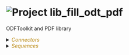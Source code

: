 
# ![](https://github.com/convertigo/convertigo/blob/develop/engine/src/com/twinsoft/convertigo/beans/core/images/project_color_16x16.png?raw=true "Project") lib_fill_odt_pdf

ODFToolkit and PDF library

<details><summary><span style="color:DarkGoldenRod"><i>Connectors</i></span></summary><blockquote><p>


## ![](https://github.com/convertigo/convertigo/blob/develop/engine/src/com/twinsoft/convertigo/beans/connectors/images/sqlconnector_color_16x16.png?raw=true "SqlConnector") void



<details><summary><span style="color:DarkGoldenRod"><i>Transactions</i></span></summary><blockquote><p>


### ![](https://github.com/convertigo/convertigo/blob/develop/engine/src/com/twinsoft/convertigo/beans/transactions/images/sqltransaction_color_16x16.png?raw=true "SqlTransaction") void

does nothing
</p></blockquote></details>
</p></blockquote></details>

<details><summary><span style="color:DarkGoldenRod"><i>Sequences</i></span></summary><blockquote><p>


<details><summary><b>clean_outputs</b> : Clean the generated files</summary><blockquote><p>


## ![](https://github.com/convertigo/convertigo/blob/develop/engine/src/com/twinsoft/convertigo/beans/sequences/images/genericsequence_color_16x16.png?raw=true "GenericSequence") clean_outputs

Clean the generated files. Can be used in a Convertigo scheduled job to automate the process. Variables : 'max_time' => delete only files older than x ms. 'all' => Delete all files in folder even in a max_time is defined. 'target' => Folder path containing the files to delete. Can use "./",  ".//" or absolute path syntax.

<span style="color:DarkGoldenRod">Variables</span>

<table>
<tr>
<th>
name
</th>
<th>
comment
</th>
</tr>
<tr>
<td>
<img src="https://github.com/convertigo/convertigo/blob/develop/engine/src/com/twinsoft/convertigo/beans/variables/images/variable_color_16x16.png?raw=true "  alt="RequestableVariable" >&nbsp;all
</td>
<td>
Set value to 'true' to directly delete all files whatever last modified date they have. Default is 'false', it only deletes files older than 'max_time'
</td>
</tr>
<tr>
<td>
<img src="https://github.com/convertigo/convertigo/blob/develop/engine/src/com/twinsoft/convertigo/beans/variables/images/variable_color_16x16.png?raw=true "  alt="RequestableVariable" >&nbsp;max_time
</td>
<td>
Define the maximum time in millisecond before deleting the file. Default is 86400000ms (24h). Only works if 'all' is 'false'
</td>
</tr>
<tr>
<td>
<img src="https://github.com/convertigo/convertigo/blob/develop/engine/src/com/twinsoft/convertigo/beans/variables/images/variable_color_16x16.png?raw=true "  alt="RequestableVariable" >&nbsp;target
</td>
<td>

</td>
</tr>
</table>

</p></blockquote></details>

<details><summary><b>demo_u_fill_odt</b> : Demo sequence to fill an ODT template file</summary><blockquote><p>


## ![](https://github.com/convertigo/convertigo/blob/develop/engine/src/com/twinsoft/convertigo/beans/sequences/images/genericsequence_color_16x16.png?raw=true "GenericSequence") demo_u_fill_odt

Demo sequence to fill an ODT template file.
</p></blockquote></details>

<details><summary><b>demo_u_fill_pdf</b> : Demo sequence to fill an ODT template file</summary><blockquote><p>


## ![](https://github.com/convertigo/convertigo/blob/develop/engine/src/com/twinsoft/convertigo/beans/sequences/images/genericsequence_color_16x16.png?raw=true "GenericSequence") demo_u_fill_pdf

Demo sequence to fill an ODT template file.
</p></blockquote></details>

<details><summary><b>demo_u_fill_table_odt</b> : Demo sequence to fill an ODT template file</summary><blockquote><p>


## ![](https://github.com/convertigo/convertigo/blob/develop/engine/src/com/twinsoft/convertigo/beans/sequences/images/genericsequence_color_16x16.png?raw=true "GenericSequence") demo_u_fill_table_odt

Demo sequence to fill an ODT template file.
</p></blockquote></details>

<details><summary><b>demo_u_fill_table_template_odt</b> : Demo sequence to fill an ODT template file</summary><blockquote><p>


## ![](https://github.com/convertigo/convertigo/blob/develop/engine/src/com/twinsoft/convertigo/beans/sequences/images/genericsequence_color_16x16.png?raw=true "GenericSequence") demo_u_fill_table_template_odt

Demo sequence to fill an ODT template file.
</p></blockquote></details>

<details><summary><b>fill_odt</b> : Fills an ODT template file (Deprecated)</summary><blockquote><p>


## ![](https://github.com/convertigo/convertigo/blob/develop/engine/src/com/twinsoft/convertigo/beans/sequences/images/genericsequence_color_16x16.png?raw=true "GenericSequence") fill_odt

Fills an ODT template file (Deprecated).
Place your template files in .//templates/odf folder.

<span style="color:DarkGoldenRod">Variables</span>

<table>
<tr>
<th>
name
</th>
<th>
comment
</th>
</tr>
<tr>
<td>
<img src="https://github.com/convertigo/convertigo/blob/develop/engine/src/com/twinsoft/convertigo/beans/variables/images/variable_color_16x16.png?raw=true "  alt="RequestableVariable" >&nbsp;date
</td>
<td>
Date
</td>
</tr>
<tr>
<td>
<img src="https://github.com/convertigo/convertigo/blob/develop/engine/src/com/twinsoft/convertigo/beans/variables/images/variable_color_16x16.png?raw=true "  alt="RequestableVariable" >&nbsp;input_filename
</td>
<td>
Input ODT template file name to fill (without extension, '.doc' is automatically added but format is ODT and can be opened as a Ms Word file or OpenOffice). 
Put your templates in <project_folder>/templates/odf
</td>
</tr>
<tr>
<td>
<img src="https://github.com/convertigo/convertigo/blob/develop/engine/src/com/twinsoft/convertigo/beans/variables/images/variable_color_16x16.png?raw=true "  alt="RequestableVariable" >&nbsp;objet
</td>
<td>
Subject
</td>
</tr>
<tr>
<td>
<img src="https://github.com/convertigo/convertigo/blob/develop/engine/src/com/twinsoft/convertigo/beans/variables/images/variable_color_16x16.png?raw=true "  alt="RequestableVariable" >&nbsp;output_filename
</td>
<td>
Output ODT file name (without extension). 
'.doc' is automatically added to filename to be opened by Ms Word or OpenOffice.
</td>
</tr>
<tr>
<td>
<img src="https://github.com/convertigo/convertigo/blob/develop/engine/src/com/twinsoft/convertigo/beans/variables/images/variable_color_16x16.png?raw=true "  alt="RequestableVariable" >&nbsp;signature
</td>
<td>
Signature. 
Absolute Image file path.
</td>
</tr>
<tr>
<td>
<img src="https://github.com/convertigo/convertigo/blob/develop/engine/src/com/twinsoft/convertigo/beans/variables/images/variable_color_16x16.png?raw=true "  alt="RequestableVariable" >&nbsp;texte
</td>
<td>
Main Body Text
</td>
</tr>
</table>

</p></blockquote></details>

<details><summary><b>fill_pdf</b> : Fills a PDF template file (deprecated)</summary><blockquote><p>


## ![](https://github.com/convertigo/convertigo/blob/develop/engine/src/com/twinsoft/convertigo/beans/sequences/images/genericsequence_color_16x16.png?raw=true "GenericSequence") fill_pdf

Fills a PDF template file (deprecated). 
Place your template file in .//templates/pdf folder.

<span style="color:DarkGoldenRod">Variables</span>

<table>
<tr>
<th>
name
</th>
<th>
comment
</th>
</tr>
<tr>
<td>
<img src="https://github.com/convertigo/convertigo/blob/develop/engine/src/com/twinsoft/convertigo/beans/variables/images/variable_color_16x16.png?raw=true "  alt="RequestableVariable" >&nbsp;date
</td>
<td>
Date
</td>
</tr>
<tr>
<td>
<img src="https://github.com/convertigo/convertigo/blob/develop/engine/src/com/twinsoft/convertigo/beans/variables/images/variable_color_16x16.png?raw=true "  alt="RequestableVariable" >&nbsp;input_filename
</td>
<td>
Input PDF template file name to fill (without extension, '.pdf' is assumed). 
Put your templates in <project_folder>/templates/pdf
</td>
</tr>
<tr>
<td>
<img src="https://github.com/convertigo/convertigo/blob/develop/engine/src/com/twinsoft/convertigo/beans/variables/images/variable_color_16x16.png?raw=true "  alt="RequestableVariable" >&nbsp;objet
</td>
<td>
Subject
</td>
</tr>
<tr>
<td>
<img src="https://github.com/convertigo/convertigo/blob/develop/engine/src/com/twinsoft/convertigo/beans/variables/images/variable_color_16x16.png?raw=true "  alt="RequestableVariable" >&nbsp;output_filename
</td>
<td>
Output PDF file name (without extension). 
'.pdf' is automatically added to filename.
</td>
</tr>
<tr>
<td>
<img src="https://github.com/convertigo/convertigo/blob/develop/engine/src/com/twinsoft/convertigo/beans/variables/images/variable_color_16x16.png?raw=true "  alt="RequestableVariable" >&nbsp;signature
</td>
<td>
Signature. 
_ Image file. Can be an aboslute path file or relative to project (.//) or workspace (./). 
_ B64 string.
</td>
</tr>
<tr>
<td>
<img src="https://github.com/convertigo/convertigo/blob/develop/engine/src/com/twinsoft/convertigo/beans/variables/images/variable_color_16x16.png?raw=true "  alt="RequestableVariable" >&nbsp;texte
</td>
<td>
Main Body Text
</td>
</tr>
</table>

</p></blockquote></details>

<details><summary><b>getInstalledFonts</b> : Get installed Fonts</summary><blockquote><p>


## ![](https://github.com/convertigo/convertigo/blob/develop/engine/src/com/twinsoft/convertigo/beans/sequences/images/genericsequence_color_16x16.png?raw=true "GenericSequence") getInstalledFonts

Get installed Fonts
</p></blockquote></details>

<details><summary><b>init_config</b> : Auto start sequence to install some required fonts for Docker Linux Platform</summary><blockquote><p>


## ![](https://github.com/convertigo/convertigo/blob/develop/engine/src/com/twinsoft/convertigo/beans/sequences/images/genericsequence_color_16x16.png?raw=true "GenericSequence") init_config

Auto start sequence to install some required fonts for Docker Linux Platform.
</p></blockquote></details>

<details><summary><b>metadata_pdf</b> : Get the metadata of the PDF file</summary><blockquote><p>


## ![](https://github.com/convertigo/convertigo/blob/develop/engine/src/com/twinsoft/convertigo/beans/sequences/images/genericsequence_color_16x16.png?raw=true "GenericSequence") metadata_pdf

Get the metadata of the PDF file.

<span style="color:DarkGoldenRod">Variables</span>

<table>
<tr>
<th>
name
</th>
<th>
comment
</th>
</tr>
<tr>
<td>
<img src="https://github.com/convertigo/convertigo/blob/develop/engine/src/com/twinsoft/convertigo/beans/variables/images/variable_color_16x16.png?raw=true "  alt="RequestableVariable" >&nbsp;input_filename
</td>
<td>
ODT input template file name to fill. 
Can be an absolute path or a relative Convertigo path: 
".//" is relative to the project's path. 
"./" is relative to the workspace path.
</td>
</tr>
<tr>
<td>
<img src="https://github.com/convertigo/convertigo/blob/develop/engine/src/com/twinsoft/convertigo/beans/variables/images/variable_color_16x16.png?raw=true "  alt="RequestableVariable" >&nbsp;mode
</td>
<td>
Read or Write PDF metadata. To write to PDF file, use 'w' or 'write'. output_filename must not be left blank or empty.
</td>
</tr>
<tr>
<td>
<img src="https://github.com/convertigo/convertigo/blob/develop/engine/src/com/twinsoft/convertigo/beans/variables/images/variable_color_16x16.png?raw=true "  alt="RequestableVariable" >&nbsp;new_ap_canAssembleDocument
</td>
<td>
Permission to assemble the document
</td>
</tr>
<tr>
<td>
<img src="https://github.com/convertigo/convertigo/blob/develop/engine/src/com/twinsoft/convertigo/beans/variables/images/variable_color_16x16.png?raw=true "  alt="RequestableVariable" >&nbsp;new_ap_canExtractContent
</td>
<td>
Permission to extract content from the document
</td>
</tr>
<tr>
<td>
<img src="https://github.com/convertigo/convertigo/blob/develop/engine/src/com/twinsoft/convertigo/beans/variables/images/variable_color_16x16.png?raw=true "  alt="RequestableVariable" >&nbsp;new_ap_canExtractForAccessibility
</td>
<td>
Permission to extract content for accessibility purposes
</td>
</tr>
<tr>
<td>
<img src="https://github.com/convertigo/convertigo/blob/develop/engine/src/com/twinsoft/convertigo/beans/variables/images/variable_color_16x16.png?raw=true "  alt="RequestableVariable" >&nbsp;new_ap_canFillInForm
</td>
<td>
Permission to fill in forms in the document
</td>
</tr>
<tr>
<td>
<img src="https://github.com/convertigo/convertigo/blob/develop/engine/src/com/twinsoft/convertigo/beans/variables/images/variable_color_16x16.png?raw=true "  alt="RequestableVariable" >&nbsp;new_ap_canModify
</td>
<td>
Permission to modify the document
</td>
</tr>
<tr>
<td>
<img src="https://github.com/convertigo/convertigo/blob/develop/engine/src/com/twinsoft/convertigo/beans/variables/images/variable_color_16x16.png?raw=true "  alt="RequestableVariable" >&nbsp;new_ap_canModifyAnnotations
</td>
<td>
Permission to modify annotations
</td>
</tr>
<tr>
<td>
<img src="https://github.com/convertigo/convertigo/blob/develop/engine/src/com/twinsoft/convertigo/beans/variables/images/variable_color_16x16.png?raw=true "  alt="RequestableVariable" >&nbsp;new_ap_canPrint
</td>
<td>
Permission to print the document
</td>
</tr>
<tr>
<td>
<img src="https://github.com/convertigo/convertigo/blob/develop/engine/src/com/twinsoft/convertigo/beans/variables/images/variable_color_16x16.png?raw=true "  alt="RequestableVariable" >&nbsp;new_ap_canPrintHighQuality
</td>
<td>
Permission to print the document faithfully
</td>
</tr>
<tr>
<td>
<img src="https://github.com/convertigo/convertigo/blob/develop/engine/src/com/twinsoft/convertigo/beans/variables/images/variable_color_16x16.png?raw=true "  alt="RequestableVariable" >&nbsp;new_ap_ForcePolicy
</td>
<td>
Force a new protection policy according to password, new_user_password and new_owner_password.
</td>
</tr>
<tr>
<td>
<img src="https://github.com/convertigo/convertigo/blob/develop/engine/src/com/twinsoft/convertigo/beans/variables/images/variable_color_16x16.png?raw=true "  alt="RequestableVariable" >&nbsp;new_author
</td>
<td>
Set the AUTHOR metadata
</td>
</tr>
<tr>
<td>
<img src="https://github.com/convertigo/convertigo/blob/develop/engine/src/com/twinsoft/convertigo/beans/variables/images/variable_color_16x16.png?raw=true "  alt="RequestableVariable" >&nbsp;new_creation_date
</td>
<td>
Set the CREATION DATE metadata
</td>
</tr>
<tr>
<td>
<img src="https://github.com/convertigo/convertigo/blob/develop/engine/src/com/twinsoft/convertigo/beans/variables/images/variable_color_16x16.png?raw=true "  alt="RequestableVariable" >&nbsp;new_creator
</td>
<td>
Set the CREATOR metadata
</td>
</tr>
<tr>
<td>
<img src="https://github.com/convertigo/convertigo/blob/develop/engine/src/com/twinsoft/convertigo/beans/variables/images/variable_color_16x16.png?raw=true "  alt="RequestableVariable" >&nbsp;new_keywords
</td>
<td>
Set the KEYWORDS metadata
</td>
</tr>
<tr>
<td>
<img src="https://github.com/convertigo/convertigo/blob/develop/engine/src/com/twinsoft/convertigo/beans/variables/images/variable_color_16x16.png?raw=true "  alt="RequestableVariable" >&nbsp;new_modification_date
</td>
<td>
Set the MODIFICATION DATE metadata
</td>
</tr>
<tr>
<td>
<img src="https://github.com/convertigo/convertigo/blob/develop/engine/src/com/twinsoft/convertigo/beans/variables/images/variable_color_16x16.png?raw=true "  alt="RequestableVariable" >&nbsp;new_owner_password
</td>
<td>
Owner password of the protected PDF file.
</td>
</tr>
<tr>
<td>
<img src="https://github.com/convertigo/convertigo/blob/develop/engine/src/com/twinsoft/convertigo/beans/variables/images/variable_color_16x16.png?raw=true "  alt="RequestableVariable" >&nbsp;new_producer
</td>
<td>
Set the PRODUCER metadata
</td>
</tr>
<tr>
<td>
<img src="https://github.com/convertigo/convertigo/blob/develop/engine/src/com/twinsoft/convertigo/beans/variables/images/variable_color_16x16.png?raw=true "  alt="RequestableVariable" >&nbsp;new_setProtection
</td>
<td>
If "true", it will protect the PDF file with the given 'new_user_password' and 'new_owner_password', defaulting to 'password' variable if one is missing.
</td>
</tr>
<tr>
<td>
<img src="https://github.com/convertigo/convertigo/blob/develop/engine/src/com/twinsoft/convertigo/beans/variables/images/variable_color_16x16.png?raw=true "  alt="RequestableVariable" >&nbsp;new_subject
</td>
<td>
Set the SUBJECT metadata
</td>
</tr>
<tr>
<td>
<img src="https://github.com/convertigo/convertigo/blob/develop/engine/src/com/twinsoft/convertigo/beans/variables/images/variable_color_16x16.png?raw=true "  alt="RequestableVariable" >&nbsp;new_title
</td>
<td>
Set the TITLE metadata
</td>
</tr>
<tr>
<td>
<img src="https://github.com/convertigo/convertigo/blob/develop/engine/src/com/twinsoft/convertigo/beans/variables/images/variable_color_16x16.png?raw=true "  alt="RequestableVariable" >&nbsp;new_trapped
</td>
<td>
Set the TRAPPED metadata
</td>
</tr>
<tr>
<td>
<img src="https://github.com/convertigo/convertigo/blob/develop/engine/src/com/twinsoft/convertigo/beans/variables/images/variable_color_16x16.png?raw=true "  alt="RequestableVariable" >&nbsp;new_user_password
</td>
<td>
User password of the protected PDF file.
</td>
</tr>
<tr>
<td>
<img src="https://github.com/convertigo/convertigo/blob/develop/engine/src/com/twinsoft/convertigo/beans/variables/images/variable_color_16x16.png?raw=true "  alt="RequestableVariable" >&nbsp;new_version
</td>
<td>
Set the VERSION metadata
</td>
</tr>
<tr>
<td>
<img src="https://github.com/convertigo/convertigo/blob/develop/engine/src/com/twinsoft/convertigo/beans/variables/images/variable_color_16x16.png?raw=true "  alt="RequestableVariable" >&nbsp;output_filename
</td>
<td>
ODT output file path. 
Can be an absolute path or a relative Convertigo path: 
".//" is relative to the project's path. 
"./" is relative to the workspace path.
</td>
</tr>
<tr>
<td>
<img src="https://github.com/convertigo/convertigo/blob/develop/engine/src/com/twinsoft/convertigo/beans/variables/images/variable_color_16x16.png?raw=true "  alt="RequestableVariable" >&nbsp;password
</td>
<td>
Password of the protected PDF file.
</td>
</tr>
</table>

</p></blockquote></details>

<details><summary><b>odt2pdf</b> : Convert an ODT file to a PDF file</summary><blockquote><p>


## ![](https://github.com/convertigo/convertigo/blob/develop/engine/src/com/twinsoft/convertigo/beans/sequences/images/genericsequence_color_16x16.png?raw=true "GenericSequence") odt2pdf

Convert an ODT file to a PDF file

<span style="color:DarkGoldenRod">Variables</span>

<table>
<tr>
<th>
name
</th>
<th>
comment
</th>
</tr>
<tr>
<td>
<img src="https://github.com/convertigo/convertigo/blob/develop/engine/src/com/twinsoft/convertigo/beans/variables/images/variable_color_16x16.png?raw=true "  alt="RequestableVariable" >&nbsp;input_filename
</td>
<td>
ODT input file name to convert. 
Can be an absolute path or a relative Convertigo path: 
".//" is relative to the project's path. 
"./" is relative to the workspace path.
</td>
</tr>
<tr>
<td>
<img src="https://github.com/convertigo/convertigo/blob/develop/engine/src/com/twinsoft/convertigo/beans/variables/images/variable_color_16x16.png?raw=true "  alt="RequestableVariable" >&nbsp;output_filename
</td>
<td>
PDF output file path. 
Can be an absolute path or a relative Convertigo path: 
".//" is relative to the project's path. 
"./" is relative to the workspace path.
</td>
</tr>
</table>

</p></blockquote></details>

<details><summary><b>u_create_odt</b> : Create a new Text document with a table</summary><blockquote><p>


## ![](https://github.com/convertigo/convertigo/blob/develop/engine/src/com/twinsoft/convertigo/beans/sequences/images/genericsequence_color_16x16.png?raw=true "GenericSequence") u_create_odt

Create a new Text document with a table.

<span style="color:DarkGoldenRod">Variables</span>

<table>
<tr>
<th>
name
</th>
<th>
comment
</th>
</tr>
<tr>
<td>
<img src="https://github.com/convertigo/convertigo/blob/develop/engine/src/com/twinsoft/convertigo/beans/variables/images/variable_color_16x16.png?raw=true "  alt="RequestableVariable" >&nbsp;markers
</td>
<td>
Structured array as follow : 

[
	{
		"tag": "&lt;tag name in template file to replace with 'value' key&gt;",
		"type": "&lt;tag type. 'image' or 'string' supported&gt;",
		"value": "&lt;replacement string or image absolute path&gt;"
	}
]>
</td>
</tr>
<tr>
<td>
<img src="https://github.com/convertigo/convertigo/blob/develop/engine/src/com/twinsoft/convertigo/beans/variables/images/variable_color_16x16.png?raw=true "  alt="RequestableVariable" >&nbsp;output_filename
</td>
<td>
Output ODT file name (without extension). 
'.odt' is automatically added to filename to be opened by Ms Word or LibreOffice.
</td>
</tr>
</table>

</p></blockquote></details>

<details><summary><b>u_fill_odt</b> : Fills an ODT template file (Universal)</summary><blockquote><p>


## ![](https://github.com/convertigo/convertigo/blob/develop/engine/src/com/twinsoft/convertigo/beans/sequences/images/genericsequence_color_16x16.png?raw=true "GenericSequence") u_fill_odt

Fills an ODT template file (Universal).
Place your template files in .//templates/odf folder.
It will output an attachment structure and if you call it with .bin requester it will trigger a download in the client Browser.

<span style="color:DarkGoldenRod">Variables</span>

<table>
<tr>
<th>
name
</th>
<th>
comment
</th>
</tr>
<tr>
<td>
<img src="https://github.com/convertigo/convertigo/blob/develop/engine/src/com/twinsoft/convertigo/beans/variables/images/variable_color_16x16.png?raw=true "  alt="RequestableVariable" >&nbsp;input_filename
</td>
<td>
ODT input template file name to fill. 
Can be an absolute path or a relative Convertigo path: 
".//" is relative to the project's path. 
"./" is relative to the workspace path.
</td>
</tr>
<tr>
<td>
<img src="https://github.com/convertigo/convertigo/blob/develop/engine/src/com/twinsoft/convertigo/beans/variables/images/variable_color_16x16.png?raw=true "  alt="RequestableVariable" >&nbsp;markers
</td>
<td>
Structured array as follow : 

[
	{
		"tag": "&lt;tag name in template file to replace with 'value' key&gt;",
		"type": "&lt;tag type. 'image', 'string', 'span' (font styles), 'table' and 'tableh' (title row) supported&gt;",
		"style": "&lt;Font styles for span or table cells. Look at demo_u_fill_odt for syntax&gt;"
		"value": "&lt;replacement string or image absolute path&gt;"
	}
]>
</td>
</tr>
<tr>
<td>
<img src="https://github.com/convertigo/convertigo/blob/develop/engine/src/com/twinsoft/convertigo/beans/variables/images/variable_color_16x16.png?raw=true "  alt="RequestableVariable" >&nbsp;output_filename
</td>
<td>
ODT output file path. 
Can be an absolute path or a relative Convertigo path: 
".//" is relative to the project's path. 
"./" is relative to the workspace path.
</td>
</tr>
<tr>
<td>
<img src="https://github.com/convertigo/convertigo/blob/develop/engine/src/com/twinsoft/convertigo/beans/variables/images/variable_color_16x16.png?raw=true "  alt="RequestableVariable" >&nbsp;table_template_file
</td>
<td>

</td>
</tr>
<tr>
<td>
<img src="https://github.com/convertigo/convertigo/blob/develop/engine/src/com/twinsoft/convertigo/beans/variables/images/variable_color_16x16.png?raw=true "  alt="RequestableVariable" >&nbsp;table_template_name
</td>
<td>

</td>
</tr>
</table>

</p></blockquote></details>

<details><summary><b>u_fill_pdf</b> : Fills a PDF template file (Universal)</summary><blockquote><p>


## ![](https://github.com/convertigo/convertigo/blob/develop/engine/src/com/twinsoft/convertigo/beans/sequences/images/genericsequence_color_16x16.png?raw=true "GenericSequence") u_fill_pdf

Fills a PDF template file (Universal). 
Place your template file in .//templates/pdf folder.
It will output an attachment structure and if you call it with .bin requester it will trigger a download in the client Browser.

<span style="color:DarkGoldenRod">Variables</span>

<table>
<tr>
<th>
name
</th>
<th>
comment
</th>
</tr>
<tr>
<td>
<img src="https://github.com/convertigo/convertigo/blob/develop/engine/src/com/twinsoft/convertigo/beans/variables/images/variable_color_16x16.png?raw=true "  alt="RequestableVariable" >&nbsp;input_filename
</td>
<td>
PDF input file path. 
Can be an absolute path or a relative Convertigo path: 
".//" is relative to the project's path. 
"./" is relative to the workspace path.
</td>
</tr>
<tr>
<td>
<img src="https://github.com/convertigo/convertigo/blob/develop/engine/src/com/twinsoft/convertigo/beans/variables/images/variable_color_16x16.png?raw=true "  alt="RequestableVariable" >&nbsp;markers
</td>
<td>
Structured array as follow : 

[
	{
		"tag": "&lt;tag name in template file to replace with 'value' key&gt;",
		"type": "&lt;tag type. 'image' or 'string' supported&gt;",
		"value": "&lt;replacement string or image absolute path&gt;"
	}
]>
</td>
</tr>
<tr>
<td>
<img src="https://github.com/convertigo/convertigo/blob/develop/engine/src/com/twinsoft/convertigo/beans/variables/images/variable_color_16x16.png?raw=true "  alt="RequestableVariable" >&nbsp;output_filename
</td>
<td>
PDF output file path. 
Can be an absolute path or a relative Convertigo path: 
".//" is relative to the project's path. 
"./" is relative to the workspace path.
</td>
</tr>
</table>

</p></blockquote></details>

<details><summary><b>u_read_odt</b> : Dev sequence to read a table from a Text Document</summary><blockquote><p>


## ![](https://github.com/convertigo/convertigo/blob/develop/engine/src/com/twinsoft/convertigo/beans/sequences/images/genericsequence_color_16x16.png?raw=true "GenericSequence") u_read_odt

Dev sequence to read a table from a Text Document.

<span style="color:DarkGoldenRod">Variables</span>

<table>
<tr>
<th>
name
</th>
<th>
comment
</th>
</tr>
<tr>
<td>
<img src="https://github.com/convertigo/convertigo/blob/develop/engine/src/com/twinsoft/convertigo/beans/variables/images/variable_color_16x16.png?raw=true "  alt="RequestableVariable" >&nbsp;markers
</td>
<td>
Structured array as follow : 

[
	{
		"tag": "&lt;tag name in template file to replace with 'value' key&gt;",
		"type": "&lt;tag type. 'image' or 'string' supported&gt;",
		"value": "&lt;replacement string or image absolute path&gt;"
	}
]>
</td>
</tr>
<tr>
<td>
<img src="https://github.com/convertigo/convertigo/blob/develop/engine/src/com/twinsoft/convertigo/beans/variables/images/variable_color_16x16.png?raw=true "  alt="RequestableVariable" >&nbsp;output_filename
</td>
<td>
Output ODT file name (without extension). 
'.odt' is automatically added to filename to be opened by Ms Word or LibreOffice.
</td>
</tr>
</table>

</p></blockquote></details>

<details><summary><b>u_read_pdf</b> : Reads a PDF file (Universal)</summary><blockquote><p>


## ![](https://github.com/convertigo/convertigo/blob/develop/engine/src/com/twinsoft/convertigo/beans/sequences/images/genericsequence_color_16x16.png?raw=true "GenericSequence") u_read_pdf

Reads a PDF file (Universal). 
Place your template file in .//read folder.
It will output the following structure : { "array": [ { "name": "<technical PDF Form name>", "value": "<PDF Form value>", "type": "PDF Form type" }, ...]

<span style="color:DarkGoldenRod">Variables</span>

<table>
<tr>
<th>
name
</th>
<th>
comment
</th>
</tr>
<tr>
<td>
<img src="https://github.com/convertigo/convertigo/blob/develop/engine/src/com/twinsoft/convertigo/beans/variables/images/variable_color_16x16.png?raw=true "  alt="RequestableVariable" >&nbsp;input_filename
</td>
<td>
PDF input file name to read the technical fields name and value.
Can be an absolute path or a relative Convertigo path.
".//" is relative to the project's path.
"./" is relative to the workspace path.
</td>
</tr>
</table>

</p></blockquote></details>
</p></blockquote></details>
